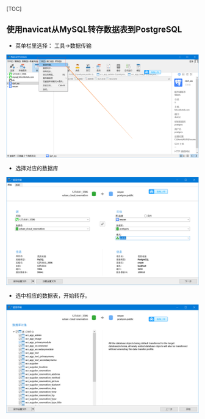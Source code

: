 [TOC]

## 使用navicat从MySQL转存数据表到PostgreSQL

- 菜单栏里选择： 工具->数据传输

![1571904837136](./assets/1571904837136.png)

- 选择对应的数据库

![1571904889380](assets/1571904889380.png)

- 选中相应的数据表，开始转存。

![1571904915464](assets/1571904915464.png)